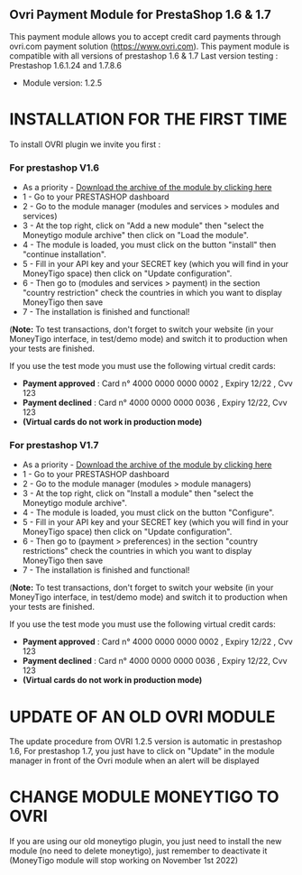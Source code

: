 ## Ovri Payment Module for PrestaShop 1.6 & 1.7

This payment module allows you to accept credit card payments through ovri.com payment solution (https://www.ovri.com).
This payment module is compatible with all versions of prestashop 1.6 & 1.7
Last version testing : Prestashop 1.6.1.24 and 1.7.8.6

* Module version: 1.2.5

# INSTALLATION FOR THE FIRST TIME

To install OVRI plugin we invite you first : 

### For prestashop V1.6

* As a priority - [Download the archive of the module by clicking here](https://api.ovri.app/plugins/ovribanking-prestashop-1-2-5.zip)
* 1 - Go to your PRESTASHOP dashboard
* 2 - Go to the module manager (modules and services > modules and services)
* 3 - At the top right, click on "Add a new module" then "select the Moneytigo module archive" then click on "Load the module".
* 4 - The module is loaded, you must click on the button "install" then "continue installation".
* 5 - Fill in your API key and your SECRET key (which you will find in your MoneyTigo space) then click on "Update configuration".
* 6 - Then go to (modules and services > payment) in the section "country restriction" check the countries in which you want to display MoneyTigo then save
* 7 - The installation is finished and functional!

(**Note:** To test transactions, don't forget to switch your website (in your MoneyTigo interface, in test/demo mode) and switch it to production when your tests are finished.

If you use the test mode you must use the following virtual credit cards:
* **Payment approved** : Card n° 4000 0000 0000 0002 , Expiry 12/22 , Cvv 123
* **Payment declined** : Card n° 4000 0000 0000 0036 , Expiry 12/22, Cvv 123
* **(Virtual cards do not work in production mode)**

### For prestashop V1.7

* As a priority - [Download the archive of the module by clicking here](https://api.ovri.app/plugins/ovribanking-prestashop-1-2-5.zip)
* 1 - Go to your PRESTASHOP dashboard
* 2 - Go to the module manager (modules > module managers)
* 3 - At the top right, click on "Install a module" then "select the Moneytigo module archive".
* 4 - The module is loaded, you must click on the button "Configure".
* 5 - Fill in your API key and your SECRET key (which you will find in your MoneyTigo space) then click on "Update configuration".
* 6 - Then go to (payment > preferences) in the section "country restrictions" check the countries in which you want to display MoneyTigo then save
* 7 - The installation is finished and functional!

(**Note:** To test transactions, don't forget to switch your website (in your MoneyTigo interface, in test/demo mode) and switch it to production when your tests are finished.

If you use the test mode you must use the following virtual credit cards:
* **Payment approved** : Card n° 4000 0000 0000 0002 , Expiry 12/22 , Cvv 123
* **Payment declined** : Card n° 4000 0000 0000 0036 , Expiry 12/22, Cvv 123
* **(Virtual cards do not work in production mode)**

# UPDATE OF AN OLD OVRI MODULE

The update procedure from OVRI 1.2.5 version is automatic in prestashop 1.6,
For prestashop 1.7, you just have to click on "Update" in the module manager in front of the Ovri module when an alert will be displayed

# CHANGE MODULE MONEYTIGO TO OVRI

If you are using our old moneytigo plugin, you just need to install the new module (no need to delete moneytigo), just remember to deactivate it (MoneyTigo module will stop working on November 1st 2022)